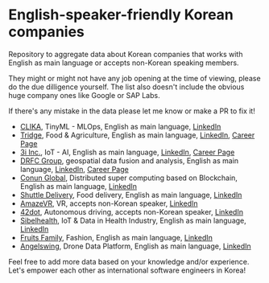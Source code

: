 # English-speaker-friendly Korean companies
Repository to aggregate data about Korean companies that works with English as main language or accepts non-Korean speaking members.

They might or might not have any job opening at the time of viewing, please do the due dilligence yourself. The list also doesn't include the obvious huge company ones like Google or SAP Labs. 

If there's any mistake in the data please let me know or make a PR to fix it!

- [CLIKA](https://www.clika.io/), TinyML - MLOps, English as main language, [LinkedIn](https://www.linkedin.com/company/clika/)
- [Tridge](https://www.tridge.com/), Food & Agriculture, English as main language, [LinkedIn](https://www.linkedin.com/company/tridge/), [Career Page](https://www.tridge.com/career)
- [3i Inc.](https://www.3i.ai/), IoT - AI, English as main language, [LinkedIn](https://www.linkedin.com/company/3i-ai/), [Career Page](https://www.3i.ai/job-post)
- [DRFC Group](https://www.dfrc.com.sg/), geospatial data fusion and analysis, English as main language, [LinkedIn](https://www.linkedin.com/company/dfrc-ag/), [Career Page](https://www.dfrc.com.sg/careers/)
- [Conun Global](https://conun.io/), Distributed super computing based on Blockchain, English as main language, [LinkedIn](https://www.linkedin.com/company/conun-global/)
- [Shuttle Delivery](https://www.shuttledelivery.co.kr/en), Food delivery, English as main language, [LinkedIn](https://www.linkedin.com/company/shuttledelivery/)
- [AmazeVR](https://www.amazevr.com/), VR, accepts non-Korean speaker, [LinkedIn](https://www.linkedin.com/company/amazevr/)
- [42dot](https://42dot.ai/), Autonomous driving, accepts non-Korean speaker, [LinkedIn](https://www.linkedin.com/company/42dot/)
- [Sibelhealth](https://www.sibelhealth.com/), IoT & Data in Health Industry, English as main language, [LinkedIn](https://www.linkedin.com/company/sibel-health/)
- [Fruits Family](https://fruitsfamily.com/), Fashion, English as main language, [LinkedIn](https://www.linkedin.com/company/fruitsfamily/)
- [Angelswing](https://angelswing.io/), Drone Data Platform, English as main language, [LinkedIn](https://www.linkedin.com/company/angelswing/)

Feel free to add more data based on your knowledge and/or experience. Let's empower each other as international software engineers in Korea!
